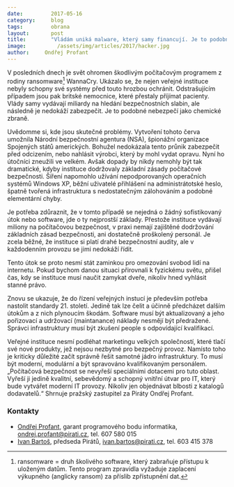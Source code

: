```yaml
---
date:         2017-05-16
category:     blog
tags:         obrana
layout:       post
title:        "Vládám uniká malware, který samy financují. Je to podobné jako u chemických zbraní."
image:          /assets/img/articles/2017/hacker.jpg
author:     Ondřej Profant
---
```


V posledních dnech je svět ohromen škodlivým počítačovým programem z rodiny ransomware[^1] WannaCry. Ukázalo se, že nejen veřejné instituce nebyly schopny své systémy před touto hrozbou ochránit. Odstrašujícím případem jsou pak britské nemocnice, které přestaly příjímat pacienty. Vlády samy vydávají miliardy na hledání bezpečnostních slabin, ale následně je nedokáží zabezpečit. Je to podobné nebezpečí jako chemické zbraně.

Uvědomme si, kde jsou skutečné problémy. Vytvoření tohoto červa umožnila Národní bezpečnostní agentura (NSA), špionážní organizace Spojených států amerických. Bohužel nedokázala tento průnik zabezpečit před odcizením, nebo nahlásit výrobci, který by mohl vydat opravu. Nyní ho útočníci zneužili ve velkém. Avšak dopady by nikdy nemohly být tak dramatické, kdyby instituce dodržovaly základní zásady počítačové bezpečnosti. Šíření napomohlo užívání nepodporovaných operačních systémů Windows XP, běžní uživatelé přihlášení na administrátotské heslo, špatně tvořená infrastruktura s nedostatečným zálohováním a podobné elementární chyby.

Je potřeba zdůraznit, že v tomto případě se nejedná o žádný sofistikovaný útok nebo software, jde o ty nejprostší základy. Přestože instituce vydávají miliony na počítačovou bezpečnost, v praxi nemají zajištěné dodržování základních zásad bezpečnosti, ani dostatečně proškolený personál. Je zcela běžné, že instituce si platí drahé bezpečnostní audity, ale v každodenním provozu se jimi nedokáží řídit.

Tento útok se proto nesmí stát zaminkou pro omezování svobod lidí na internetu. Pokud bychom danou situaci přirovnali k fyzickému světu, přišel čas, kdy se instituce musí naučit zamykat dveře, nikoliv hned vyhlásit stanné právo.

Znovu se ukazuje, že do řízení veřejných instucí je především potřeba nastolit standardy 21. století. Jedině tak lze čelit a účinně předcházet dalším útokům a z nich plynoucím škodám. Software musí být aktualizovaný a jeho pořizovací a udržovací (maintanance) náklady nesmějí být předražené. Správci infrastruktury musí být zkušení people s odpovídající kvalifikací.

Veřejné instituce nesmí podléhat marketingu velkých společností, které tlačí své nové produkty, jež nejsou nezbytné pro bezpečný provoz. Namísto toho je kriticky důležité začít správně řešit samotné jádro infrastruktury. To musí být moderní, modulární a být spravováno kvalifikovaným personálem. „Počítačová bezpečnost se nevyřeší speciálními dotacemi pro tuto oblast. Vyřeší ji jedině kvalitní, sebevědomý a schopný vnitřní útvar pro IT, který bude vytvářet moderní IT provozy. Nikoliv jen objednávat blbosti z katalogů dodavatelů.“ Shrnuje pražský zastupitel za Piráty Ondřej Profant.

[^1]: ransomware = druh školivého software, který zabraňuje přístupu k uloženým datům. Tento program zpravidla vyžaduje zaplacení výkupného (anglicky ransom) za příslib zpřístupnění dat.

### Kontakty

* [Ondřej Profant](https://www.pirati.cz/lide/ondrej-profant/), garant programového bodu informatika, ondrej.profant@pirati.cz, tel. 607 580 015
* [Ivan Bartoš](https://www.pirati.cz/lide/ivan-bartos/), předseda Pirátů, ivan.bartos@pirati.cz, tel. 603 415 378
